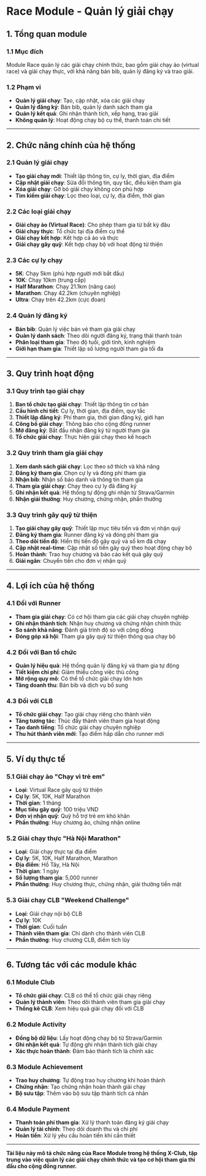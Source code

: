 # Race Module - Quản lý giải chạy

## **1. Tổng quan module**

### **1.1 Mục đích**
Module Race quản lý các giải chạy chính thức, bao gồm giải chạy ảo (virtual race) và giải chạy thực, với khả năng bán bib, quản lý đăng ký và trao giải.

### **1.2 Phạm vi**
- **Quản lý giải chạy**: Tạo, cập nhật, xóa các giải chạy
- **Quản lý đăng ký**: Bán bib, quản lý danh sách tham gia
- **Quản lý kết quả**: Ghi nhận thành tích, xếp hạng, trao giải
- **Không quản lý**: Hoạt động chạy bộ cụ thể, thanh toán chi tiết

---

## **2. Chức năng chính của hệ thống**

### **2.1 Quản lý giải chạy**
- **Tạo giải chạy mới**: Thiết lập thông tin, cự ly, thời gian, địa điểm
- **Cập nhật giải chạy**: Sửa đổi thông tin, quy tắc, điều kiện tham gia
- **Xóa giải chạy**: Gỡ bỏ giải chạy không còn phù hợp
- **Tìm kiếm giải chạy**: Lọc theo loại, cự ly, địa điểm, thời gian

### **2.2 Các loại giải chạy**
- **Giải chạy ảo (Virtual Race)**: Cho phép tham gia từ bất kỳ đâu
- **Giải chạy thực**: Tổ chức tại địa điểm cụ thể
- **Giải chạy kết hợp**: Kết hợp cả ảo và thực
- **Giải chạy gây quỹ**: Kết hợp chạy bộ với hoạt động từ thiện

### **2.3 Các cự ly chạy**
- **5K**: Chạy 5km (phù hợp người mới bắt đầu)
- **10K**: Chạy 10km (trung cấp)
- **Half Marathon**: Chạy 21.1km (nâng cao)
- **Marathon**: Chạy 42.2km (chuyên nghiệp)
- **Ultra**: Chạy trên 42.2km (cực đoan)

### **2.4 Quản lý đăng ký**
- **Bán bib**: Quản lý việc bán vé tham gia giải chạy
- **Quản lý danh sách**: Theo dõi người đăng ký, trạng thái thanh toán
- **Phân loại tham gia**: Theo độ tuổi, giới tính, kinh nghiệm
- **Giới hạn tham gia**: Thiết lập số lượng người tham gia tối đa

---

## **3. Quy trình hoạt động**

### **3.1 Quy trình tạo giải chạy**
1. **Ban tổ chức tạo giải chạy**: Thiết lập thông tin cơ bản
2. **Cấu hình chi tiết**: Cự ly, thời gian, địa điểm, quy tắc
3. **Thiết lập đăng ký**: Phí tham gia, thời gian đăng ký, giới hạn
4. **Công bố giải chạy**: Thông báo cho cộng đồng runner
5. **Mở đăng ký**: Bắt đầu nhận đăng ký từ người tham gia
6. **Tổ chức giải chạy**: Thực hiện giải chạy theo kế hoạch

### **3.2 Quy trình tham gia giải chạy**
1. **Xem danh sách giải chạy**: Lọc theo sở thích và khả năng
2. **Đăng ký tham gia**: Chọn cự ly và đóng phí tham gia
3. **Nhận bib**: Nhận số báo danh và thông tin tham gia
4. **Tham gia giải chạy**: Chạy theo cự ly đã đăng ký
5. **Ghi nhận kết quả**: Hệ thống tự động ghi nhận từ Strava/Garmin
6. **Nhận giải thưởng**: Huy chương, chứng nhận, phần thưởng

### **3.3 Quy trình gây quỹ từ thiện**
1. **Tạo giải chạy gây quỹ**: Thiết lập mục tiêu tiền và đơn vị nhận quỹ
2. **Đăng ký tham gia**: Runner đăng ký và đóng phí tham gia
3. **Theo dõi tiến độ**: Hiển thị tiến độ gây quỹ và số km đã chạy
4. **Cập nhật real-time**: Cập nhật số tiền gây quỹ theo hoạt động chạy bộ
5. **Hoàn thành**: Trao huy chương và báo cáo kết quả gây quỹ
6. **Giải ngân**: Chuyển tiền cho đơn vị nhận quỹ

---

## **4. Lợi ích của hệ thống**

### **4.1 Đối với Runner**
- **Tham gia giải chạy**: Có cơ hội tham gia các giải chạy chuyên nghiệp
- **Ghi nhận thành tích**: Nhận huy chương và chứng nhận chính thức
- **So sánh khả năng**: Đánh giá trình độ so với cộng đồng
- **Đóng góp xã hội**: Tham gia gây quỹ từ thiện thông qua chạy bộ

### **4.2 Đối với Ban tổ chức**
- **Quản lý hiệu quả**: Hệ thống quản lý đăng ký và tham gia tự động
- **Tiết kiệm chi phí**: Giảm thiểu công việc thủ công
- **Mở rộng quy mô**: Có thể tổ chức giải chạy lớn hơn
- **Tăng doanh thu**: Bán bib và dịch vụ bổ sung

### **4.3 Đối với CLB**
- **Tổ chức giải chạy**: Tạo giải chạy riêng cho thành viên
- **Tăng tương tác**: Thúc đẩy thành viên tham gia hoạt động
- **Tạo danh tiếng**: Tổ chức giải chạy chuyên nghiệp
- **Thu hút thành viên mới**: Tạo điểm hấp dẫn cho runner mới

---

## **5. Ví dụ thực tế**

### **5.1 Giải chạy ảo "Chạy vì trẻ em"**
- **Loại**: Virtual Race gây quỹ từ thiện
- **Cự ly**: 5K, 10K, Half Marathon
- **Thời gian**: 1 tháng
- **Mục tiêu gây quỹ**: 100 triệu VND
- **Đơn vị nhận quỹ**: Quỹ hỗ trợ trẻ em khó khăn
- **Phần thưởng**: Huy chương ảo, chứng nhận online

### **5.2 Giải chạy thực "Hà Nội Marathon"**
- **Loại**: Giải chạy thực tại địa điểm
- **Cự ly**: 5K, 10K, Half Marathon, Marathon
- **Địa điểm**: Hồ Tây, Hà Nội
- **Thời gian**: 1 ngày
- **Số lượng tham gia**: 5,000 runner
- **Phần thưởng**: Huy chương thực, chứng nhận, giải thưởng tiền mặt

### **5.3 Giải chạy CLB "Weekend Challenge"**
- **Loại**: Giải chạy nội bộ CLB
- **Cự ly**: 10K
- **Thời gian**: Cuối tuần
- **Thành viên tham gia**: Chỉ dành cho thành viên CLB
- **Phần thưởng**: Huy chương CLB, điểm tích lũy

---

## **6. Tương tác với các module khác**

### **6.1 Module Club**
- **Tổ chức giải chạy**: CLB có thể tổ chức giải chạy riêng
- **Quản lý thành viên**: Theo dõi thành viên tham gia giải chạy
- **Thống kê CLB**: Xem hiệu quả giải chạy đối với CLB

### **6.2 Module Activity**
- **Đồng bộ dữ liệu**: Lấy hoạt động chạy bộ từ Strava/Garmin
- **Ghi nhận kết quả**: Tự động ghi nhận thành tích giải chạy
- **Xác thực hoàn thành**: Đảm bảo thành tích là chính xác

### **6.3 Module Achievement**
- **Trao huy chương**: Tự động trao huy chương khi hoàn thành
- **Chứng nhận**: Tạo chứng nhận hoàn thành giải chạy
- **Bộ sưu tập**: Thêm vào bộ sưu tập thành tích cá nhân

### **6.4 Module Payment**
- **Thanh toán phí tham gia**: Xử lý thanh toán đăng ký giải chạy
- **Quản lý tài chính**: Theo dõi doanh thu và chi phí
- **Hoàn tiền**: Xử lý yêu cầu hoàn tiền khi cần thiết

---

**Tài liệu này mô tả chức năng của Race Module trong hệ thống X-Club, tập trung vào việc quản lý các giải chạy chính thức và tạo cơ hội tham gia thi đấu cho cộng đồng runner.**
